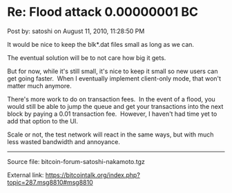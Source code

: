 # Re: Flood attack 0.00000001 BC

Post by: satoshi on August 11, 2010, 11:28:50 PM

It would be nice to keep the blk\*.dat files small as long as we can.

The eventual solution will be to not care how big it gets.

But for now, while it's still small, it's nice to keep it small so new users can get going faster. &nbsp;When I eventually implement client-only mode, that won't matter much anymore.

There's more work to do on transaction fees. &nbsp;In the event of a flood, you would still be able to jump the queue and get your transactions into the next block by paying a 0.01 transaction fee. &nbsp;However, I haven't had time yet to add that option to the UI.

Scale or not, the test network will react in the same ways, but with much less wasted bandwidth and annoyance.

---

Source file: bitcoin-forum-satoshi-nakamoto.tgz

External link: https://bitcointalk.org/index.php?topic=287.msg8810#msg8810
